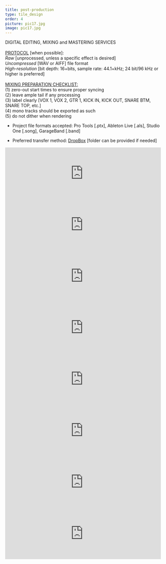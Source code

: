 ```yaml
---
title: post-production
type: tile_design
order: 4
picture: pic17.jpg
image: pic17.jpg
---
```

DIGITAL EDITING, MIXING and MASTERING SERVICES
<br><br>
<u>PROTOCOL</u> [when possible]:
<br>
<i>Raw</i> [unprocessed, unless a specific effect is desired]
<br>
<i>Uncompressed</i> [WAV or AIFF] file format
<br>
<i>High-resolution</i> [bit depth: 16+bits, sample rate: 44.1+kHz; 24 bit/96 kHz or higher is preferred]
<br>
<br>
<u>MIXING PREPARATION CHECKLIST:</u>
<br>(1) zero-out start times to ensure proper syncing
<br>(2) leave ample tail if any processing
<br>(3) label clearly [VOX 1, VOX 2, GTR 1, KICK IN, KICK OUT, SNARE BTM, SNARE TOP, etc.]
<br>(4) mono tracks should be exported as such
<br>(5) do not dither when rendering


* Project file formats accepted:  Pro Tools [.ptx], Ableton Live [.als], Studio One [.song], GarageBand [.band]

* Preferred transfer method:  <a href="https://www.dropbox.com/" target="_blank">DropBox</span></a>  [folder can be provided if needed]


<iframe frameborder="no" height="166" scrolling="no" src="https://w.soundcloud.com/player/?url=https%3A//api.soundcloud.com/tracks/250374157&amp;color=00cc11&amp;auto_play=false&amp;hide_related=false&amp;show_comments=true&amp;show_user=true&amp;show_reposts=false" width="100%"></iframe>
<iframe frameborder="no" height="166" scrolling="no" src="https://w.soundcloud.com/player/?url=https%3A//api.soundcloud.com/tracks/250370208&amp;color=00cc11&amp;auto_play=false&amp;hide_related=false&amp;show_comments=true&amp;show_user=true&amp;show_reposts=false" width="100%"></iframe>
<iframe frameborder="no" height="166" scrolling="no" src="https://w.soundcloud.com/player/?url=https%3A//api.soundcloud.com/tracks/204880609&amp;color=00cc11&amp;auto_play=false&amp;hide_related=false&amp;show_comments=true&amp;show_user=true&amp;show_reposts=false" width="100%"></iframe>
<iframe frameborder="no" height="166" scrolling="no" src="https://w.soundcloud.com/player/?url=https%3A//api.soundcloud.com/tracks/204877083&amp;color=00cc11&amp;auto_play=false&amp;hide_related=false&amp;show_comments=true&amp;show_user=true&amp;show_reposts=false" width="100%"></iframe>
<iframe frameborder="no" height="166" scrolling="no" src="https://w.soundcloud.com/player/?url=https%3A//api.soundcloud.com/tracks/204883629&amp;color=00cc11&amp;auto_play=false&amp;hide_related=false&amp;show_comments=true&amp;show_user=true&amp;show_reposts=false" width="100%"></iframe>
<iframe frameborder="no" height="166" scrolling="no" src="https://w.soundcloud.com/player/?url=https%3A//api.soundcloud.com/tracks/204878869&amp;color=00cc11&amp;auto_play=false&amp;hide_related=false&amp;show_comments=true&amp;show_user=true&amp;show_reposts=false" width="100%"></iframe>
<iframe frameborder="no" height="166" scrolling="no" src="https://w.soundcloud.com/player/?url=https%3A//api.soundcloud.com/tracks/250371484&amp;color=00cc11&amp;auto_play=false&amp;hide_related=false&amp;show_comments=true&amp;show_user=true&amp;show_reposts=false" width="100%"></iframe>
<iframe frameborder="no" height="166" scrolling="no" src="https://w.soundcloud.com/player/?url=https%3A//api.soundcloud.com/tracks/204882825&amp;color=00cc11&amp;auto_play=false&amp;hide_related=false&amp;show_comments=true&amp;show_user=true&amp;show_reposts=false" width="100%"></iframe>
